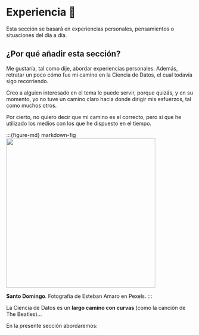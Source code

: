 # Experiencia 💭

Esta sección se basará en experiencias personales, pensamientos o situaciones del día a día.

## ¿Por qué añadir esta sección?

Me gustaría, tal como dije, abordar experiencias personales. Además, retratar un poco cómo fue mi camino en la Ciencia de Datos, el cual todavía sigo recorriendo.

Creo a alguien interesado en el tema le puede servir, porque quizás, y en su momento, yo no tuve un camino claro hacia donde dirigir mis esfuerzos, tal como muchos otros.

Por cierto, no quiero decir que mi camino es el correcto, pero sí que he utilizado los medios con los que he dispuesto en el tiempo.

:::{figure-md} markdown-fig
<img src="https://images.pexels.com/photos/5586819/pexels-photo-5586819.jpeg?auto=compress&cs=tinysrgb&dpr=2&h=650&w=940" width="400px">

**Santo Domingo**. Fotografía de Esteban Amaro en Pexels.
:::

La Ciencia de Datos es un **largo camino con curvas** (como la canción de The Beatles)...

En la presente sección abordaremos:

```{tableofcontents}
```
